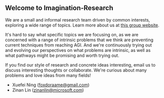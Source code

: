 ## Welcome to Imagination-Research

We are a small and informal research team driven by common interests, exploring a wide range of topics. Learn more about us at [this group website](http://nics-effalg.com/).

It's hard to say what specific topics we are focusing on, as we are concerned with a range of intrinsic problems that we think are preventing current techniques from reaching AGI.
And we're continuously trying out and evolving our perspectives on what problems are intrinsic, as well as what pathways might be promising and worth trying out.

If you find our style of research and concrete ideas interesting, email us to discuss interesting thoughts or collaborate. We're curious about many problems and love ideas from many fields!
* Xuefei Ning (foxdoraame@gmail.com)
* Zinan Lin (zinanlin@microsoft.com)
